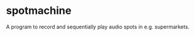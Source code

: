 spotmachine
===========

A program to record and sequentially play audio spots in e.g. supermarkets.
